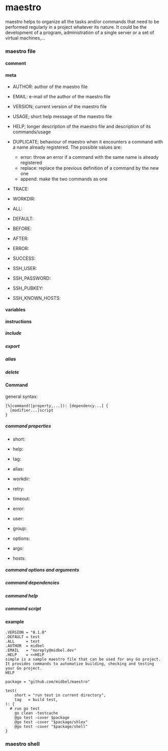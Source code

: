 # maestro

maestro helps to organize all the tasks and/or commands that need to be performed regularly in a project whatever its nature. It could be the development of a program, administration of a single server or a set of virtual machines,...

### maestro file

#### comment

#### meta

* AUTHOR:  author of the maestro file
* EMAIL:   e-mail of the author of the maestro file
* VERSION; current version of the maestro file
* USAGE;   short help message of the maestro file
* HELP;    longer description of the maestro file and description of its commands/usage

* DUPLICATE; behaviour of maestro when it encounters a command with a name already registered. The possible values are:
   - error: throw an error if a command with the same name is already registered
   - replace: replace the previous definition of a command by the new one
   - append:  make the two commands as one

* TRACE:
* WORKDIR:

* ALL:
* DEFAULT:
* BEFORE:
* AFTER:
* ERROR:
* SUCCESS:

* SSH_USER:
* SSH_PASSWORD:
* SSH_PUBKEY:
* SSH_KNOWN_HOSTS:

#### variables

#### instructions

##### include
##### export
##### alias
##### delete

#### Command

general syntax:

```
[%]command([property,...]): [dependency...] {
  [modifier...]script
}
```

##### command properties

* short:
* help:
* tag:
* alias:

* workdir:
* retry:
* timeout:
* error:

* user:
* group:

* options:
* args:

* hosts:

##### command options and arguments

##### command dependencies

##### command help

##### command script

#### example

```
.VERSION = "0.1.0"
.DEFAULT = test
.ALL     = test
.AUTHOR  = midbel
.EMAIL   = "noreply@midbel.dev"
.HELP    = <<HELP
simple is a sample maestro file that can be used for any Go project.
It provides commands to automatize building, checking and testing
your Go project.
HELP

package = "github.com/midbel/maestro"

test(
	short = "run test in current directory",
	tag   = build test,
): {
  # run go test
	go clean -testcache
	@go test -cover $package
	@go test -cover "$package/shlex"
	@go test -cover "$package/shell"
}
```

### maestro shell
